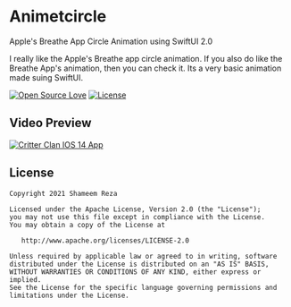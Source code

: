 # Animetcircle
Apple's Breathe App Circle Animation using SwiftUI 2.0

I really like the Apple's Breathe app circle animation. If you also do like the Breathe App's animation, then you can check it. Its a very basic animation made suing SwiftUI.

[![Open Source Love](https://badges.frapsoft.com/os/v1/open-source.svg?v=102)](https://opensource.org/licenses/Apache-2.0)
[![License](https://img.shields.io/badge/license-Apache%202.0-blue.svg)](https://github.com/shameemreza/animetcircle/blob/main/LICENSE)

## Video Preview

[![Critter Clan IOS 14 App](https://img.youtube.com/vi/hzDBP5K6lsk/0.jpg)](https://www.youtube.com/watch?v=hzDBP5K6lsk "Critter Clan IOS 14 App")

## License

```
Copyright 2021 Shameem Reza

Licensed under the Apache License, Version 2.0 (the "License");
you may not use this file except in compliance with the License.
You may obtain a copy of the License at

   http://www.apache.org/licenses/LICENSE-2.0

Unless required by applicable law or agreed to in writing, software
distributed under the License is distributed on an "AS IS" BASIS,
WITHOUT WARRANTIES OR CONDITIONS OF ANY KIND, either express or implied.
See the License for the specific language governing permissions and
limitations under the License.
```
